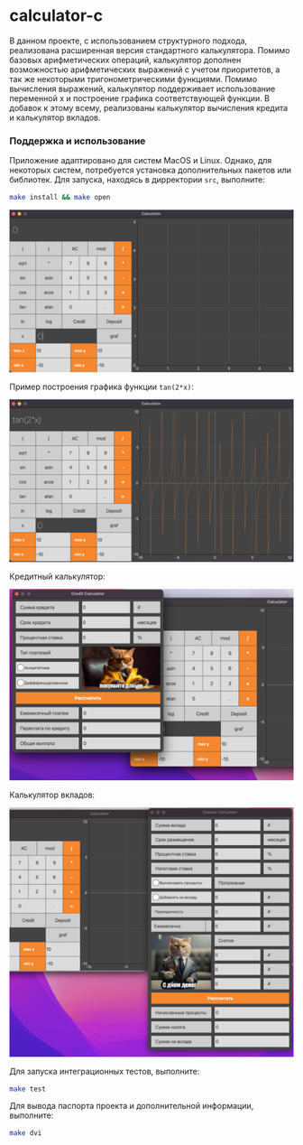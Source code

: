 # calculator-c

В данном проекте, с использованием структурного подхода, реализована расширенная версия стандартного калькулятора. Помимо базовых арифметических операций, калькулятор дополнен возможностью арифметических выражений с учетом приоритетов, а так же некоторыми тригонометрическими функциями. Помимо вычисления выражений, калькулятор поддерживает использование переменной x и построение графика соответствующей функции. В добавок к этому всему, реализованы калькулятор вычисления кредита и калькулятор вкладов.

### Поддержка и использование

Приложение адаптировано для систем MacOS и Linux. Однако, для некоторых систем, потребуется установка дополнительных пакетов или библиотек. Для запуска, находясь в дирректории `src`, выполните:

```sh
make install && make open
```
![calculatop](./pictures/calculator.png)

Пример построения графика функции `tan(2*x)`:

![tan](./pictures/tan.png)

Кредитный калькулятор:

![credit](./pictures/credit.png)

Калькулятор вкладов:

![deposit](./pictures/deposit.png)

Для запуска интеграционных тестов, выполните:

```sh
make test
```

Для вывода паспорта проекта и дополнительной информации, выполните:

```sh
make dvi
```